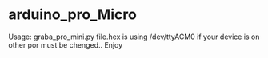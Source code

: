 # arduino_pro_Micro
Usage:
graba_pro_mini.py file.hex
is using /dev/ttyACM0 if your device is on other por must be chenged.. Enjoy
